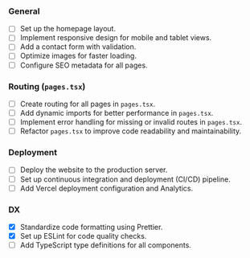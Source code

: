 ### General

- [ ] Set up the homepage layout.
- [ ] Implement responsive design for mobile and tablet views.
- [ ] Add a contact form with validation.
- [ ] Optimize images for faster loading.
- [ ] Configure SEO metadata for all pages.

### Routing (`pages.tsx`)

- [ ] Create routing for all pages in `pages.tsx`.
- [ ] Add dynamic imports for better performance in `pages.tsx`.
- [ ] Implement error handling for missing or invalid routes in `pages.tsx`.
- [ ] Refactor `pages.tsx` to improve code readability and maintainability.

### Deployment

- [ ] Deploy the website to the production server.
- [ ] Set up continuous integration and deployment (CI/CD) pipeline.
- [ ] Add Vercel deployment configuration and Analytics.

### DX

- [x] Standardize code formatting using Prettier.
- [x] Set up ESLint for code quality checks.
- [ ] Add TypeScript type definitions for all components.
